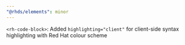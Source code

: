 ```yaml
---
"@rhds/elements": minor
---
```


`<rh-code-block>`: Added `highlighting="client"` for client-side syntax highlighting with Red Hat colour scheme
